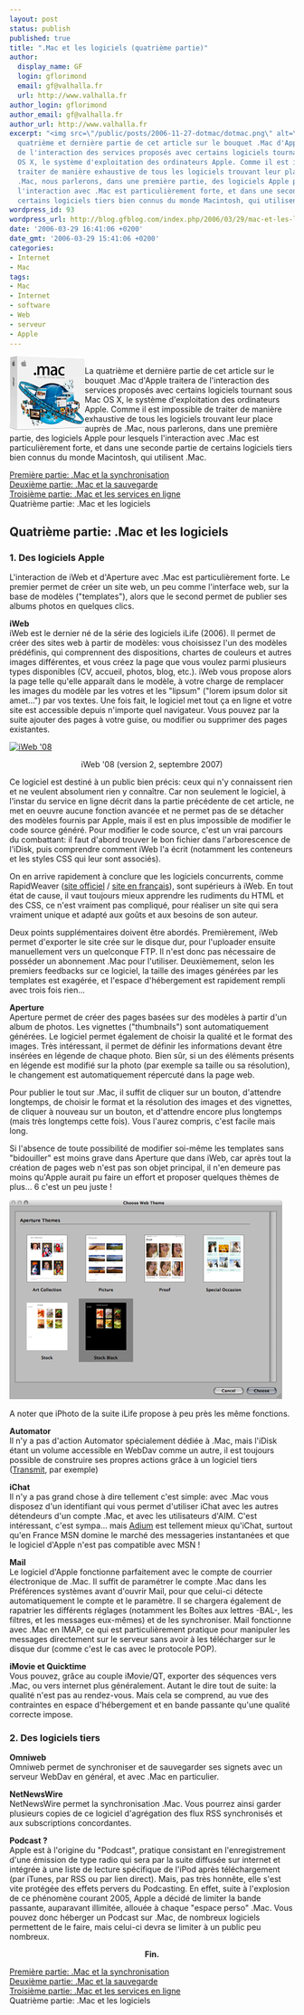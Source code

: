 ```yaml
---
layout: post
status: publish
published: true
title: ".Mac et les logiciels (quatrième partie)"
author:
  display_name: GF
  login: gflorimond
  email: gf@valhalla.fr
  url: http://www.valhalla.fr
author_login: gflorimond
author_email: gf@valhalla.fr
author_url: http://www.valhalla.fr
excerpt: "<img src=\"/public/posts/2006-11-27-dotmac/dotmac.png\" alt=\".Mac\" align=\"left\"/>\r\nLa
  quatrième et dernière partie de cet article sur le bouquet .Mac d'Apple traitera
  de l'interaction des services proposés avec certains logiciels tournant sous Mac
  OS X, le système d'exploitation des ordinateurs Apple. Comme il est impossible de
  traiter de manière exhaustive de tous les logiciels trouvant leur place auprès de
  .Mac, nous parlerons, dans une première partie, des logiciels Apple pour lesquels
  l'interaction avec .Mac est particulièrement forte, et dans une seconde partie de
  certains logiciels tiers bien connus du monde Macintosh, qui utilisent .Mac.\r\n\r\n"
wordpress_id: 93
wordpress_url: http://blog.gfblog.com/index.php/2006/03/29/mac-et-les-logiciels/
date: '2006-03-29 16:41:06 +0200'
date_gmt: '2006-03-29 15:41:06 +0200'
categories:
- Internet
- Mac
tags:
- Mac
- Internet
- software
- Web
- serveur
- Apple
---
```

<p><img src="/public/posts/2006-11-27-dotmac/dotmac.png" alt=".Mac" align="left"/><br />
La quatrième et dernière partie de cet article sur le bouquet .Mac d'Apple traitera de l'interaction des services proposés avec certains logiciels tournant sous Mac OS X, le système d'exploitation des ordinateurs Apple. Comme il est impossible de traiter de manière exhaustive de tous les logiciels trouvant leur place auprès de .Mac, nous parlerons, dans une première partie, des logiciels Apple pour lesquels l'interaction avec .Mac est particulièrement forte, et dans une seconde partie de certains logiciels tiers bien connus du monde Macintosh, qui utilisent .Mac.</p>
<p><a id="more"></a><a id="more-93"></a></p>
<p><a href="http://www.valhalla.fr/index.php/2006/03/27/mac-et-la-synchronisation-premiere-partie/">Première partie: .Mac et la synchronisation</a><br />
<a href="http://www.valhalla.fr/index.php/2006/03/27/mac-et-la-sauvegarde-deuxieme-partie/">Deuxième partie: .Mac et la sauvegarde</a><br />
<a href="http://www.valhalla.fr/index.php/2006/03/28/mac-et-les-services-en-ligne-troisieme-partie/">Troisième partie: .Mac et les services en ligne</a><br />
Quatrième partie: .Mac et les logiciels</p>
<h2>Quatrième partie: .Mac et les logiciels</h2>
<h3>1. Des logiciels Apple</h3>
<p>L'interaction de iWeb et d'Aperture avec .Mac est particulièrement forte. Le premier permet de créer un site web, un peu comme l'interface web, sur la base de modèles ("templates"), alors que le second permet de publier ses albums photos en quelques clics.</p>
<p><b>iWeb</b><br />
iWeb est le dernier né de la série des logiciels iLife (2006). Il permet de créer des sites web à partir de modèles: vous choisissez l'un des modèles prédéfinis, qui comprennent des dispositions, chartes de couleurs et autres images différentes, et vous créez la page que vous voulez parmi plusieurs types disponibles (CV, accueil, photos, blog, etc.). iWeb vous propose alors la page telle qu'elle apparaît dans le modèle, à votre charge de remplacer les images du modèle par les votres et les "lipsum" ("lorem ipsum dolor sit amet...") par vos textes. Une fois fait, le logiciel met tout ça en ligne et votre site est accessible depuis n'importe quel navigateur. Vous pouvez par la suite ajouter des pages à votre guise, ou modifier ou supprimer des pages existantes.</p>
<p><a href="http://www.flickr.com/photos/valhallafr/1423981816/" title="Partage de photos"><img src="http://farm2.static.flickr.com/1221/1423981816_6eefab040b.jpg" width="500" height="500" alt="iWeb '08" /></a><br />
<center>iWeb '08 (version 2, septembre 2007)</center></p>
<p>Ce logiciel est destiné à un public bien précis: ceux qui n'y connaissent rien et ne veulent absolument rien y connaître. Car non seulement le logiciel, à l'instar du service en ligne décrit dans la partie précédente de cet article, ne met en oeuvre aucune fonction avancée et ne permet pas de se détacher des modèles fournis par Apple, mais il est en plus impossible de modifier le code source généré. Pour modifier le code source, c'est un vrai parcours du combattant: il faut d'abord trouver le bon fichier dans l'arborescence de l'iDisk, puis comprendre comment iWeb l'a écrit (notamment les conteneurs et les styles CSS qui leur sont associés).</p>
<p>On en arrive rapidement à conclure que les logiciels concurrents, comme RapidWeaver (<a href="http://www.realmacsoftware.com/rapidweaver/index.php">site officiel</a> / <a href="http://www.rapidweaver.fr/">site en français</a>), sont supérieurs à iWeb. En tout état de cause, il vaut toujours mieux apprendre les rudiments du HTML et des CSS, ce n'est vraiment pas compliqué, pour réaliser un site qui sera vraiment unique et adapté aux goûts et aux besoins de son auteur.</p>
<p>Deux points supplémentaires doivent être abordés. Premièrement, iWeb permet d'exporter le site crée sur le disque dur, pour l'uploader ensuite manuellement vers un quelconque FTP. Il n'est donc pas nécessaire de posséder un abonnement .Mac pour l'utiliser. Deuxièmement, selon les premiers feedbacks sur ce logiciel, la taille des images générées par les templates est exagérée, et l'espace d'hébergement est rapidement rempli avec trois fois rien...</p>
<p><b>Aperture</b><br />
Aperture permet de créer des pages basées sur des modèles à partir d'un album de photos. Les vignettes ("thumbnails") sont automatiquement générées. Le logiciel permet également de choisir la qualité et le format des images. Très intéressant, il permet de définir les informations devant être insérées en légende de chaque photo. Bien sûr, si un des éléments présents en légende est modifié sur la photo (par exemple sa taille ou sa résolution), le changement est automatiquement répercuté dans la page web.</p>
<p>Pour publier le tout sur .Mac, il suffit de cliquer sur un bouton, d'attendre longtemps, de choisir le format et la résolution des images et des vignettes, de cliquer à nouveau sur un bouton, et d'attendre encore plus longtemps (mais très longtemps cette fois). Vous l'aurez compris, c'est facile mais long.</p>
<p>Si l'absence de toute possibilité de modifier soi-même les templates sans "bidouiller" est moins grave dans Aperture que dans iWeb, car après tout la création de pages web n'est pas son objet principal, il n'en demeure pas moins qu'Apple aurait pu faire un effort et proposer quelques thèmes de plus... 6 c'est un peu juste !</p>
<p><img src="/public/posts/2006-11-27-dotmac/fig4.2.png" alt=".Mac Fig4.2" /></p>
<p>A noter que iPhoto de la suite iLife propose à peu près les même fonctions.</p>
<p><b>Automator</b><br />
Il n'y a pas d'action Automator spécialement dédiée à .Mac, mais l'iDisk étant un volume accessible en WebDav comme un autre, il est toujours possible de construire ses propres actions grâce à un logiciel tiers (<a href="http://www.panic.com/transmit/">Transmit</a>, par exemple)</p>
<p><b>iChat</b><br />
Il n'y a pas grand chose à dire tellement c'est simple: avec .Mac vous disposez d'un identifiant qui vous permet d'utiliser iChat avec les autres détendeurs d'un compte .Mac, et avec les utilisateurs d'AIM. C'est intéressant, c'est sympa... mais <a href="http://www.adiumx.com/">Adium</a> est tellement mieux qu'iChat, surtout qu'en France MSN domine le marché des messageries instantanées et que le logiciel d'Apple n'est pas compatible avec MSN !</p>
<p><b>Mail</b><br />
Le logiciel d'Apple fonctionne parfaitement avec le compte de courrier électronique de .Mac. Il suffit de paramétrer le compte .Mac dans les Préférences systèmes avant d'ouvrir Mail, pour que celui-ci détecte automatiquement le compte et le paramètre. Il se chargera également de rapatrier les différents réglages (notamment les Boîtes aux lettres -BAL-, les filtres, et les messages eux-mêmes) et de les synchroniser. Mail fonctionne avec .Mac en IMAP, ce qui est particulièrement pratique pour manipuler les messages directement sur le serveur sans avoir à les télécharger sur le disque dur (comme c'est le cas avec le protocole POP).</p>
<p><b>iMovie et Quicktime</b><br />
Vous pouvez, grâce au couple iMovie/QT, exporter des séquences vers .Mac, ou vers internet plus généralement. Autant le dire tout de suite: la qualité n'est pas au rendez-vous. Mais cela se comprend, au vue des contraintes en espace d'hébergement et en bande passante qu'une qualité correcte impose.</p>
<h3>2. Des logiciels tiers</h3>
<p><b>Omniweb</b><br />
Omniweb permet de synchroniser et de sauvegarder ses signets avec un serveur WebDav en général, et avec .Mac en particulier.</p>
<p><b>NetNewsWire</b><br />
NetNewsWire permet la synchronisation .Mac. Vous pourrez ainsi garder plusieurs copies de ce logiciel d'agrégation des flux RSS synchronisés et aux subscriptions concordantes.</p>
<p><b>Podcast ?</b><br />
Apple est à l'origine du "Podcast", pratique consistant en l'enregistrement d'une émission de type radio qui sera par la suite diffusée sur internet et intégrée à une liste de lecture spécifique de l'iPod après téléchargement (par iTunes, par RSS ou par lien direct). Mais, pas très honnête, elle s'est vite protégée des effets pervers du Podcasting. En effet, suite à l'explosion de ce phénomène courant 2005, Apple a décidé de limiter la bande passante, auparavant illimitée, allouée à chaque "espace perso" .Mac. Vous pouvez donc héberger un Podcast sur .Mac, de nombreux logiciels permettent de le faire, mais celui-ci devra se limiter à un public peu nombreux.</p>
<p><center><strong>Fin.</strong></center></p>
<p><a href="http://www.valhalla.fr/index.php/2006/03/27/mac-et-la-synchronisation-premiere-partie/">Première partie: .Mac et la synchronisation</a><br />
<a href="http://www.valhalla.fr/index.php/2006/03/27/mac-et-la-sauvegarde-deuxieme-partie/">Deuxième partie: .Mac et la sauvegarde</a><br />
<a href="http://www.valhalla.fr/index.php/2006/03/28/mac-et-les-services-en-ligne-troisieme-partie/">Troisième partie: .Mac et les services en ligne</a><br />
Quatrième partie: .Mac et les logiciels</p>
